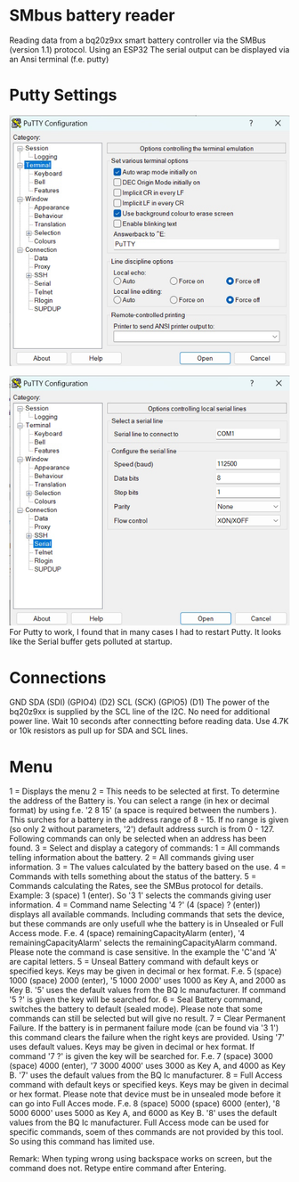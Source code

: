 # SMbus battery reader
Reading data from a bq20z9xx smart battery controller via the SMBus (version 1.1) protocol. Using an ESP32
The serial output can be displayed via an Ansi terminal (f.e. putty)
# Putty Settings
![putty_screen_1](pictures/putty_screen_1.jpg)

![putty_screen_1](pictures/putty_screen_2.jpg)
For Putty to work, I found that in many cases I had to restart Putty. It looks like the Serial buffer gets polluted at startup.

# Connections
GND
SDA (SDI) (GPIO4) (D2)
SCL (SCK) (GPIO5) (D1)
The power of the bq20z9xx is supplied by the SCL line of the I2C. No need for additional power line. Wait 10 seconds after connectting before reading data. Use 4.7K or 10k resistors as pull up for SDA and SCL lines.

# Menu
1 = Displays the menu
2 = This needs to be selected at first. To determine the address of the Battery is. You can select a range (in hex or decimal format) by using f.e. '2 8 15' (a space is required between the numbers ).  
    This surches for a battery in the address range of 8 - 15. If no range is given (so only 2 without parameters, '2') default address surch is from 0 - 127.
Following commands can only be selected when an address has been found.
3 = Select and display a category of commands:
    1 = All commands telling information about the battery.
    2 = All commands giving user information.
    3 = The values calculated by the battery based on the use.
    4 = Commands with tells something about the status of the battery.
    5 = Commands calculating the Rates, see the SMBus protocol for details.
    Example: 3 (space) 1 (enter). So '3 1' selects the commands giving user information.
4 = Command name
    Selecting '4 ?' (4 (space) ? (enter)) displays all available commands. Including commands that sets the device, but these commands are only usefull whe the battery is in Unsealed or Full Access mode.
    F.e. 4 (space) remainingCapacityAlarm (enter), '4 remainingCapacityAlarm' selects the remainingCapacityAlarm command. Please note the command is case sensitive. In the example the 'C'and 'A' are capital letters.
5 = Unseal Battery command with default keys or specified keys. Keys may be given in decimal or hex format.
    F.e. 5 (space) 1000 (space) 2000 (enter), '5 1000 2000' uses 1000 as Key A, and 2000 as Key B. '5' uses the default values from the BQ Ic manufacturer. If command '5 ?' is given the key will be searched for. 
6 = Seal Battery command, switches the battery to default (sealed mode). Please note that some commands can still be selected but will give no result.
7 = Clear Permanent Failure. If the battery is in permanent failure mode (can be found via '3 1') this command clears the failure when the right keys are provided. Using '7' uses default values. Keys may
    be given in decimal or hex format. If command '7 ?' is given the key will be searched for.
    F.e. 7 (space) 3000 (space) 4000 (enter), '7 3000 4000' uses 3000 as Key A, and 4000 as Key B. '7' uses the default values from the BQ Ic manufacturer.
8 = Full Access command with default keys or specified keys. Keys may be given in decimal or hex format. Please note that device must be in unsealed mode before it can go into Full Acces mode.
    F.e. 8 (space) 5000 (space) 6000 (enter), '8 5000 6000' uses 5000 as Key A, and 6000 as Key B. '8' uses the default values from the BQ Ic manufacturer.
    Full Access mode can be used for specific commands, soem of thes commands are not provided by this tool. So using this command has limited use.

Remark: When typing wrong using backspace works on screen, but the command does not. Retype entire command after Entering. 
